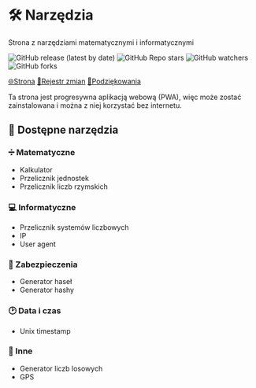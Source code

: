 # 🛠 Narzędzia

Strona z narzędziami matematycznymi i informatycznymi

![GitHub release (latest by date)](https://img.shields.io/github/v/release/bartekl1/tools?style=flat-square)
![GitHub Repo stars](https://img.shields.io/github/stars/bartekl1/tools?style=flat-square)
![GitHub watchers](https://img.shields.io/github/watchers/bartekl1/tools?style=flat-square)
![GitHub forks](https://img.shields.io/github/forks/bartekl1/tools?style=flat-square)

[🌐Strona](https://bartekl1.github.io/tools)
[🧾Rejestr zmian](CHANGELOG.md)
[🎁Podziękowania](ACKNOWLEDGEMENTS.md)

Ta strona jest progresywna aplikacją webową (PWA), więc może zostać zainstalowana i można z niej korzystać bez internetu.

## 📝 Dostępne narzędzia

### ➗ Matematyczne

- Kalkulator
- Przelicznik jednostek
- Przelicznik liczb rzymskich

### 💻 Informatyczne

- Przelicznik systemów liczbowych
- IP
- User agent

### 🔑 Zabezpieczenia

- Generator haseł
- Generator hashy

### 🕑 Data i czas

- Unix timestamp

### 📄 Inne

- Generator liczb losowych
- GPS
